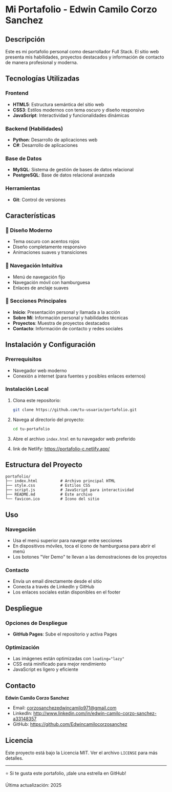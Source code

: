 # Mi Portafolio - Edwin Camilo Corzo Sanchez

## Descripción


Este es mi portafolio personal como desarrollador Full Stack. El sitio web presenta mis habilidades, proyectos destacados y información de contacto de manera profesional y moderna.

## Tecnologías Utilizadas

### Frontend
- **HTML5**: Estructura semántica del sitio web
- **CSS3**: Estilos modernos con tema oscuro y diseño responsivo
- **JavaScript**: Interactividad y funcionalidades dinámicas

### Backend (Habilidades)
- **Python**: Desarrollo de aplicaciones web
- **C#**: Desarrollo de aplicaciones

### Base de Datos
- **MySQL**: Sistema de gestión de bases de datos relacional
- **PostgreSQL**: Base de datos relacional avanzada


### Herramientas
- **Git**: Control de versiones


## Características

### 🎨 Diseño Moderno
- Tema oscuro con acentos rojos
- Diseño completamente responsivo
- Animaciones suaves y transiciones

### 📱 Navegación Intuitiva
- Menú de navegación fijo
- Navegación móvil con hamburguesa
- Enlaces de anclaje suaves

### 👤 Secciones Principales
- **Inicio**: Presentación personal y llamada a la acción
- **Sobre Mí**: Información personal y habilidades técnicas
- **Proyectos**: Muestra de proyectos destacados
- **Contacto**: Información de contacto y redes sociales


## Instalación y Configuración

### Prerrequisitos
- Navegador web moderno
- Conexión a internet (para fuentes y posibles enlaces externos)

### Instalación Local
1. Clona este repositorio:
   ```bash
   git clone https://github.com/tu-usuario/portafolio.git
   ```

2. Navega al directorio del proyecto:
   ```bash
   cd tu-portafolio
   ```

3. Abre el archivo `index.html` en tu navegador web preferido

4. link de Netlify: https://portafolio-c.netlify.app/

## Estructura del Proyecto

```
portafolio/
├── index.html          # Archivo principal HTML
├── style.css           # Estilos CSS
├── script.js           # JavaScript para interactividad
├── README.md           # Este archivo
└── favicon.ico         # Icono del sitio
```

## Uso

### Navegación
- Usa el menú superior para navegar entre secciones
- En dispositivos móviles, toca el ícono de hamburguesa para abrir el menú
- Los botones "Ver Demo" te llevan a las demostraciones de los proyectos

### Contacto
- Envía un email directamente desde el sitio
- Conecta a través de LinkedIn y GitHub
- Los enlaces sociales están disponibles en el footer


## Despliegue

### Opciones de Despliegue
- **GitHub Pages**: Sube el repositorio y activa Pages

### Optimización
- Las imágenes están optimizadas con `loading="lazy"`
- CSS está minificado para mejor rendimiento
- JavaScript es ligero y eficiente

## Contacto

**Edwin Camilo Corzo Sanchez**
- Email: corzosanchezedwincamilo971@gmail.com
- LinkedIn: http://www.linkedin.com/in/edwin-camilo-corzo-sanchez-a33148357
- GitHub: https://github.com/Edwincamilocorzosanchez

## Licencia

Este proyecto está bajo la Licencia MIT. Ver el archivo `LICENSE` para más detalles.

---

⭐ Si te gusta este portafolio, ¡dale una estrella en GitHub!

Última actualización: 2025
